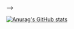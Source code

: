 <!-- - 👋 Hi, I’m Jeen @jx13xx
- 👀 I’m interested in ...
- 🌱 I’m currently learning ...
- 💞️ I’m looking to collaborate on ...
- 📫 How to reach me ... 

<!---
jx13xx/jx13xx is a ✨ special ✨ repository because its `README.md` (this file) appears on your GitHub profile.
You can click the Preview link to take a look at your changes.
---> -->

[![Anurag's GitHub stats](https://github-readme-stats.vercel.app/api?username=jx13xx)](https://github.com/anuraghazra/github-readme-stats)
